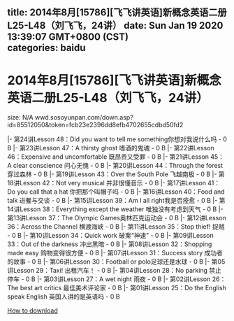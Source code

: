 
title: 2014年8月[15786][飞飞讲英语]新概念英语二册L25-L48（刘飞飞，24讲）
date: Sun Jan 19 2020 13:39:07 GMT+0800 (CST)    
categories: baidu
---

# 2014年8月[15786][飞飞讲英语]新概念英语二册L25-L48（刘飞飞，24讲）
size: N/A
 wwd.sosoyunpan.com/down.asp?id=85512050&token=fcb23e2396dd8efb4702655cdbd50fd2
 
|- 第24讲Lesson 48：Did you want to tell me something你想对我说什么吗 - 0 B
|- 第23讲Lesson 47：A thirsty ghost 嗜酒的鬼魂 - 0 B
|- 第22讲Lesson 46：Expensive and uncomfortable 既昂贵又受罪 - 0 B
|- 第21讲Lesson 45：A clear conscience 问心无愧 - 0 B
|- 第20讲Lesson 44：Through the forest 穿过森林 - 0 B
|- 第19讲Lesson 43：Over the South Pole 飞越南极 - 0 B
|- 第18讲Lesson 42：Not very musical 并非很懂音乐 - 0 B
|- 第17讲Lesson 41：Do you call that a hat 你把那个叫帽子吗 - 0 B
|- 第16讲Lesson 40：Food and talk 进餐与交谈 - 0 B
|- 第15讲Lesson 39：Am I all right我是否痊愈 - 0 B
|- 第14讲Lesson 38：Everything except the weather 唯独没有考虑到天气 - 0 B
|- 第13讲Lesson 37：The Olympic Games奥林匹克运动会 - 0 B
|- 第12讲Lesson 36：Across the Channel 横渡海峡 - 0 B
|- 第11讲Lesson 35：Stop thief! 捉贼 - 0 B
|- 第10讲Lesson 34：Quick work 破案“神速” - 0 B
|- 第09讲Lesson 33：Out of the darkness 冲出黑暗 - 0 B
|- 第08讲Lesson 32：Shopping made easy 购物变得很方便 - 0 B
|- 第07讲Lesson 31：Success story 成功者的故事 - 0 B
|- 第06讲Lesson 30：Football or polo足球还是水球 - 0 B
|- 第05讲Lesson 29：Taxi! 出租汽车！ - 0 B
|- 第04讲Lesson 28：No parking 禁止停车 - 0 B
|- 第03讲Lesson 27：A wet night 雨夜 - 0 B
|- 第02讲Lesson 26：The best art critics 最佳美术评论家 - 0 B
|- 第01讲Lesson 25：Do the English speak English 英国人讲的是英语吗 - 0 B

[How to download](https://bpcam.bemobtrk.com/go/2ceec3aa-1ca2-46d6-b9ff-aaa5c184517c?jno=2688)